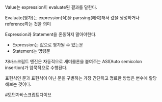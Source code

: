 Value는 expression이 evaluate된 결과를 말한다. 

Evaluate(평가)는 expression(식)을 parssing(해석)해서 값을 생성하거나 reference하는 것을 의미

Expression과 Statement을 혼동하지 말아야한다.

- Expression는 값으로 평가될 수 있는문
- Statement는 명령문

자바스크립트 엔진은 자동적으로 새미콜론을 붙여주는 ASI(Auto semicolon insertion)가 암묵적으로 수행된다.

표현식인 문과 표현식이 아닌 문을 구별하는 가장 간단하고 명료한 방법은 변수에 할당해보는 것이다. 


#모던자바스크립트다이브